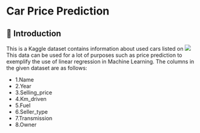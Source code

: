 # Car Price Prediction
## 📌 Introduction
This is a Kaggle dataset contains information about used cars listed on ![](https://www.cardekho.com/)
This data can be used for a lot of purposes such as price prediction to exemplify the use of linear regression in Machine Learning.
The columns in the given dataset are as follows:
* 1.Name
* 2.Year
* 3.Selling_price
* 4.Km_driven
* 5.Fuel
* 6.Seller_type
* 7.Transmission
* 8.Owner
